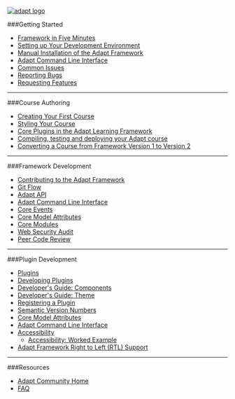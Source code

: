 <a href="https://github.com/adaptlearning/adapt_framework/wiki"><img src="https://github.com/adaptlearning/documentation/blob/master/04_wiki_assets/adapt_framework/adapt-logo_208x200.gif" alt="adapt logo"></a>

###Getting Started
* [Framework in Five Minutes](https://github.com/adaptlearning/adapt_framework/wiki/Framework-in-five-minutes)
* [Setting up Your Development Environment](https://github.com/adaptlearning/adapt_framework/wiki/Setting-up-your-development-environment)  
* [Manual Installation of the Adapt Framework](https://github.com/adaptlearning/adapt_framework/wiki/Manual-installation-of-the-Adapt-framework)
* [Adapt Command Line Interface](https://github.com/adaptlearning/adapt_framework/wiki/Adapt-Command-Line-Interface)
* [Common Issues](https://github.com/adaptlearning/adapt_framework/wiki/Common-Issues)
* [Reporting Bugs](https://github.com/adaptlearning/adapt_framework/wiki/Bugs-and-features#reporting-bugs)
* [Requesting Features](https://github.com/adaptlearning/adapt_framework/wiki/Bugs-and-features#features)

----------------

###Course Authoring
* [Creating Your First Course](https://github.com/adaptlearning/adapt_framework/wiki/Creating-your-first-course)
* [Styling Your Course](https://github.com/adaptlearning/adapt_framework/wiki/Styling-your-course)
* [Core Plugins in the Adapt Learning Framework](https://github.com/adaptlearning/adapt_framework/wiki/Core-Plug-ins-in-the-Adapt-Learning-Framework)
* [Compiling, testing and deploying your Adapt course](https://github.com/adaptlearning/adapt_framework/wiki/Compiling,-testing-and-deploying-your-Adapt-course)  
* [Converting a Course from Framework Version 1 to Version 2](https://github.com/adaptlearning/adapt_framework/wiki/Converting-a-Course-from-Version-1-to-Version-2)

----------------

###Framework Development
* [Contributing to the Adapt Framework](https://github.com/adaptlearning/adapt_framework/wiki/Contributing-to-the-Adapt-Framework)
* [Git Flow](https://github.com/adaptlearning/adapt_framework/wiki/Git-flow)
* [Adapt API](https://github.com/adaptlearning/adapt_framework/wiki/Adapt-API)
* [Adapt Command Line Interface](https://github.com/adaptlearning/adapt_framework/wiki/Adapt-Command-Line-Interface)
* [Core Events](https://github.com/adaptlearning/adapt_framework/wiki/Core-Events)
* [Core Model Attributes](https://github.com/adaptlearning/adapt_framework/wiki/Core-model-attributes)
* [Core Modules](https://github.com/adaptlearning/adapt_framework/wiki/Core-modules)
* [Web Security Audit](https://github.com/adaptlearning/adapt_framework/wiki/Web-Security-Audit)
* [Peer Code Review](https://github.com/adaptlearning/adapt_framework/wiki/Peer-Code-Review)

----------------

###Plugin Development
* [Plugins](https://github.com/adaptlearning/adapt_framework/wiki/Plugins)
* [Developing Plugins](https://github.com/adaptlearning/adapt_framework/wiki/Developing-plugins)
* [Developer's Guide: Components](https://github.com/adaptlearning/adapt_framework/wiki/Developers-guide:-components)
* [Developer's Guide: Theme](https://github.com/adaptlearning/adapt_framework/wiki/Developers-Guide:-Theme)
* [Registering a Plugin](https://github.com/adaptlearning/adapt_framework/wiki/Registering-a-plugin)
* [Semantic Version Numbers](https://github.com/adaptlearning/adapt_framework/wiki/Semantic-Version-numbers)
* [Core Model Attributes](https://github.com/adaptlearning/adapt_framework/wiki/Core-model-attributes)
* [Adapt Command Line Interface](https://github.com/adaptlearning/adapt_framework/wiki/Adapt-Command-Line-Interface)
* [Accessibility](https://github.com/adaptlearning/adapt_framework/wiki/Accessibility)
    * [Accessibility: Worked Example](https://github.com/adaptlearning/adapt_framework/wiki/Accessibility:-worked-example)
* [Adapt Framework Right to Left (RTL) Support](https://github.com/adaptlearning/adapt_framework/wiki/Adapt-Framework-Right-to-Left-\(RTL\)-support)  

----------------

###Resources
* [Adapt Community Home](https://community.adaptlearning.org/)
* [FAQ](https://github.com/adaptlearning/adapt_authoring/wiki/FAQ)  